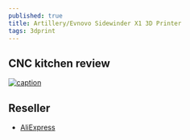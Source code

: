 ```yaml
---
published: true
title: Artillery/Evnovo Sidewinder X1 3D Printer
tags: 3dprint
---
```


## CNC kitchen review 

[![caption](https://img.youtube.com/vi/QNmVVtVipv4/0.jpg)](https://www.youtube.com/watch?v=QNmVVtVipv4)

## Reseller
- [AliExpress](https://www.aliexpress.com/store/product/2019Newest-Artillery-Sidewinder-X1-3D-Printer-Ultra-quiet-Driver-TFT-Touch-Screen-Dual-Z-axis-Resume/4697033_32967550004.html?spm=2114.12010108.0.0.7457768alJp8dg)